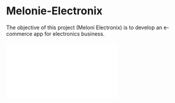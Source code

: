 # Melonie-Electronix
The objective of this project (Meloni Electronix) is to develop an e-commerce app for electronics business.

![CONTRIBUTING.md](/CONTRIBUTING.md)